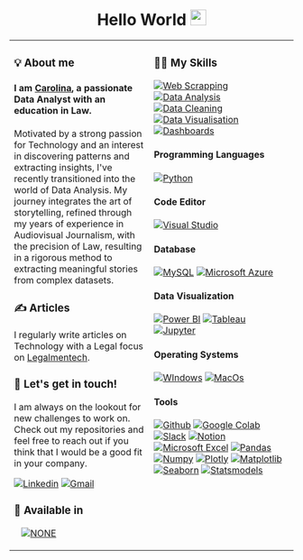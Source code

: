 <h1 align="center">
Hello World
    <img src="https://media.giphy.com/media/hvRJCLFzcasrR4ia7z/giphy.gif" width="28">
</h1>

<table><tr><td valign="top" width="33%">
    
### 💡 About me
<!-- recent_releases starts -->

#### I am [Carolina](https://github.com/cardenastcarolina), a passionate Data Analyst with an education in Law. 
Motivated by a strong passion for Technology and an interest in discovering patterns and extracting insights, I've recently transitioned into the world of Data Analysis. My journey integrates the art of storytelling, refined through my years of experience in Audiovisual Journalism, with the precision of Law, resulting in a rigorous method to extracting meaningful stories from complex datasets.

### ✍️ Articles

I regularly write articles on Technology with a Legal focus on [Legalmentech](https://www.legalmentech.com/articulos).
    
### 💼 Let's get in touch!

I am always on the lookout for new challenges to work on. Check out my repositories and feel free to reach out if you think that I would be a good fit in your company.

<a href='https://www.linkedin.com/in/cardenastcarolina/' target="_blank"><img alt='Linkedin' src='https://img.shields.io/badge/Carolina_Cardenas Torres-100000?style=flat&logo=Linkedin&logoColor=white&labelColor=007ec6&color=007ec6'/></a>
<a href='mailto:cardenastcarolina@gmail.com' target="_blank"><img alt='Gmail' src='https://img.shields.io/badge/cardenastcarolina@gmail.com-100000?style=flat&logo=Gmail&logoColor=white&labelColor=007ec6&color=007ec6'/></a>

### 💬 Available in

<a href='https://github.com/shivamkapasia0' target="_blank"><img alt='' src='https://img.shields.io/badge/Spanish_| Native Speaker-100000?style=flat&logo=&logoColor=dfb317&labelColor=007ec6&color=007ec6'/></a>
<a href='https://github.com/shivamkapasia0' target="_blank"><img alt='' src='https://img.shields.io/badge/Italian_| Native Speaker-100000?style=flat&logo=&logoColor=dfb317&labelColor=007ec6&color=007ec6'/></a>
<a href='https://github.com/shivamkapasia0' target="_blank"><img alt='' src='https://img.shields.io/badge/English_| Full Proficiency-100000?style=flat&logo=&logoColor=dfb317&labelColor=007ec6&color=007ec6'/></a>
<a href='https://github.com/shivamkapasia0' target="_blank"><img alt='NONE' src='https://img.shields.io/badge/German_| Limited working proficiency-100000?style=flat&logo=NONE&logoColor=white&labelColor=007ec6&color=007ec6'/></a>
</td><td valign="top" width="34%">
   
### 👩‍💻 My Skills

<a href='https://github.com/shivamkapasia0' target="_blank"><img alt='Web Scrapping' src='https://img.shields.io/badge/Web_Scrapping-100000?style=flat&logo=Web Scrapping&logoColor=FFFFFF&labelColor=007ec6&color=007ec6'/></a>
<a href='https://github.com/shivamkapasia0' target="_blank"><img alt='Data Analysis' src='https://img.shields.io/badge/Data_Analysis-100000?style=flat&logo=Data Analysis&logoColor=FFFFFF&labelColor=007ec6&color=007ec6'/></a>
<a href='https://github.com/shivamkapasia0' target="_blank"><img alt='Data Cleaning' src='https://img.shields.io/badge/Data_Cleaning-100000?style=flat&logo=Data Cleaning&logoColor=FFFFFF&labelColor=007ec6&color=007ec6'/></a>
<a href='https://github.com/shivamkapasia0' target="_blank"><img alt='Data Visualisation' src='https://img.shields.io/badge/Data_Visualisation-100000?style=flat&logo=Data Visualisation&logoColor=FFFFFF&labelColor=007ec6&color=007ec6'/></a>
<a href='https://github.com/shivamkapasia0' target="_blank"><img alt='Dashboards' src='https://img.shields.io/badge/Dashboards-100000?style=flat&logo=Dashboards&logoColor=FFFFFF&labelColor=007ec6&color=007ec6'/></a>

#### Programming Languages

<a href='https://github.com/shivamkapasia0' target="_blank"><img alt='Python' src='https://img.shields.io/badge/Python-100000?style=flat&logo=Python&logoColor=dfb317&labelColor=FFFFFF&color=FFFFFF'/></a>

#### Code Editor

<a href='https://github.com/shivamkapasia0' target="_blank"><img alt='Visual Studio' src='https://img.shields.io/badge/Visual_Studio Code-100000?style=flat&logo=Visual Studio&logoColor=007ec6&labelColor=FFFFFF&color=FFFFFF'/></a>

#### Database

<a href='https://github.com/shivamkapasia0' target="_blank"><img alt='MySQL' src='https://img.shields.io/badge/MySQL-100000?style=flat&logo=MySQL&logoColor=007ec6&labelColor=FFFFFF&color=FFFFFF'/></a>
<a href='https://github.com/shivamkapasia0' target="_blank"><img alt='Microsoft Azure' src='https://img.shields.io/badge/Azure-100000?style=flat&logo=Microsoft Azure&logoColor=007ec6&labelColor=FFFFFF&color=FFFFFF'/></a>

#### Data Visualization 

<a href='https://github.com/shivamkapasia0' target="_blank"><img alt='Power BI' src='https://img.shields.io/badge/Power_BI-100000?style=flat&logo=Power BI&logoColor=fe7d37&labelColor=FFFFFF&color=FFFFFF'/></a>
<a href='https://github.com/shivamkapasia0' target="_blank"><img alt='Tableau' src='https://img.shields.io/badge/Tableau-100000?style=flat&logo=Tableau&logoColor=e05d44&labelColor=FFFFFF&color=FFFFFF'/></a>
<a href='https://github.com/shivamkapasia0' target="_blank"><img alt='Jupyter' src='https://img.shields.io/badge/Jupyter_Notebooks-100000?style=flat&logo=Jupyter&logoColor=fe7d37&labelColor=FFFFFF&color=FFFFFF'/></a>

#### Operating Systems

<a href='https://github.com/shivamkapasia0' target="_blank"><img alt='WIndows' src='https://img.shields.io/badge/Windows-100000?style=flat&logo=WIndows&logoColor=000000&labelColor=FFFFFF&color=FFFFFF'/></a>
<a href='https://github.com/shivamkapasia0' target="_blank"><img alt='MacOs' src='https://img.shields.io/badge/MacOs-100000?style=flat&logo=MacOs&logoColor=000000&labelColor=FFFFFF&color=FFFFFF'/></a>

#### Tools

<a href='https://github.com/shivamkapasia0' target="_blank"><img alt='Github' src='https://img.shields.io/badge/GitHub-100000?style=flat&logo=Github&logoColor=FFFFFF&labelColor=9f9f9f&color=9f9f9f'/></a>
<a href='https://github.com/shivamkapasia0' target="_blank"><img alt='Google Colab' src='https://img.shields.io/badge/Google_Colab-100000?style=flat&logo=Google Colab&logoColor=FFFFFF&labelColor=9f9f9f&color=9f9f9f'/></a>
<a href='https://github.com/shivamkapasia0' target="_blank"><img alt='Slack' src='https://img.shields.io/badge/Slack-100000?style=flat&logo=Slack&logoColor=FFFFFF&labelColor=9f9f9f&color=9f9f9f'/></a>
<a href='https://github.com/shivamkapasia0' target="_blank"><img alt='Notion' src='https://img.shields.io/badge/Notion-100000?style=flat&logo=Notion&logoColor=FFFFFF&labelColor=9f9f9f&color=9f9f9f'/></a>
<a href='https://github.com/shivamkapasia0' target="_blank"><img alt='Microsoft Excel' src='https://img.shields.io/badge/Excel-100000?style=flat&logo=Microsoft Excel&logoColor=FFFFFF&labelColor=9f9f9f&color=9f9f9f'/></a>
<a href='https://github.com/shivamkapasia0' target="_blank"><img alt='Pandas' src='https://img.shields.io/badge/Pandas-100000?style=flat&logo=Pandas&logoColor=FFFFFF&labelColor=9f9f9f&color=9f9f9f'/></a>
<a href='https://github.com/shivamkapasia0' target="_blank"><img alt='Numpy' src='https://img.shields.io/badge/Numpy-100000?style=flat&logo=Numpy&logoColor=FFFFFF&labelColor=9f9f9f&color=9f9f9f'/></a>
<a href='https://github.com/shivamkapasia0' target="_blank"><img alt='Plotly' src='https://img.shields.io/badge/Plotly-100000?style=flat&logo=Plotly&logoColor=FFFFFF&labelColor=9f9f9f&color=9f9f9f'/></a>
<a href='https://github.com/shivamkapasia0' target="_blank"><img alt='Matplotlib' src='https://img.shields.io/badge/Matplotlib-100000?style=flat&logo=Matplotlib&logoColor=FFFFFF&labelColor=9f9f9f&color=9f9f9f'/></a>
<a href='https://github.com/shivamkapasia0' target="_blank"><img alt='Seaborn' src='https://img.shields.io/badge/Seaborn-100000?style=flat&logo=Seaborn&logoColor=FFFFFF&labelColor=9f9f9f&color=9f9f9f'/></a>
<a href='https://github.com/shivamkapasia0' target="_blank"><img alt='Statsmodels' src='https://img.shields.io/badge/Statsmodels-100000?style=flat&logo=Statsmodels&logoColor=FFFFFF&labelColor=9f9f9f&color=9f9f9f'/></a>

 

